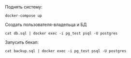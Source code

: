 Поднять систему:
```
docker-compose up
```

Создать пользователя-владельца и БД
```
cat db.sql | docker exec -i pg_test psql -U postgres
```

Запусить бекап:
```
cat backup.sql | docker exec -i pg_test psql -U postgres
```
